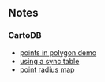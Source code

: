 ## Notes

### CartoDB
* [points in polygon demo](http://developers.cartodb.com/tutorials/counting_points.html)
* [using a sync table](http://developers.cartodb.com/tutorials/realtime_maps_sync.html)
* [point radius map](http://developers.cartodb.com/tutorials/circle_point_radius.html)
